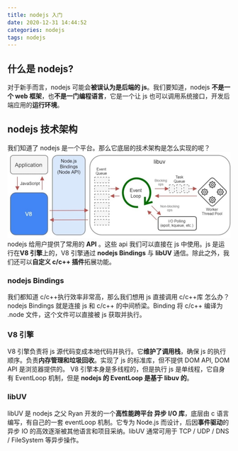 ```yaml
---
title: nodejs 入门
date: 2020-12-31 14:44:52
categories: nodejs
tags: nodejs
---
```


## 什么是 nodejs?

对于新手而言，nodejs 可能会**被误认为是后端的 js**。我们要知道，nodejs **不是一个 web 框架**，也**不是一门编程语言**，它是一个让 js 也可以调用系统接口，开发后端应用的**运行环境**。

## nodejs 技术架构

我们知道了 nodejs 是一个平台。那么它底层的技术架构是怎么实现的呢？
![nodejs 工作流程](/images/nodejs_process.jpg)
nodejs 给用户提供了常用的 **API** 。这些 api 我们可以直接在 js 中使用。js 是运行在**V8 引擎**上的，V8 引擎通过 **nodejs Bindings** 与 **libUV** 通信。除此之外，我们还可以**自定义 c/c++ 插件**拓展功能。

### nodejs Bindings

我们都知道 c/c++执行效率非常高，那么我们想用 js 直接调用 c/c++库 怎么办？nodejs Bindings 就是连接 js 和 c/c++ 的中间桥梁。Binding 将 c/c++ 编译为 .node 文件，这个文件可以直接被 js 获取并执行。

### V8 引擎

V8 引擎负责将 js 源代码变成本地代码并执行。它**维护了调用栈**，确保 js 的执行顺序。负责**内存管理和垃圾回收**。实现了 js 的标准库，但不提供 DOM API, DOM API 是浏览器提供的。
V8 引擎本身是多线程的，但是执行 js 是单线程，它自身有 EventLoop 机制，但是 **nodejs 的 EventLoop 是基于 libuv 的**。

### libUV

libUV 是 nodejs 之父 Ryan 开发的一个**高性能跨平台 异步 I/O 库**，底层由 c 语言编写，有自己的一套 eventLoop 机制。它专为 Node.js 而设计，后因**事件驱动**的异步 IO 的高效逐渐被其他语言和项目采纳。libUV 通常可用于 TCP / UDP / DNS / FileSystem 等异步操作。

